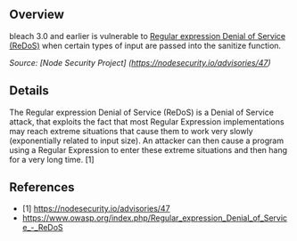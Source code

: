 ## Overview
bleach 3.0 and earlier is vulnerable to [Regular expression Denial of Service (ReDoS)](https://www.owasp.org/index.php/Regular_expression_Denial_of_Service_-_ReDoS) when certain types of input are passed into the sanitize function.

_Source: [Node Security Project] (https://nodesecurity.io/advisories/47)_

## Details
The Regular expression Denial of Service (ReDoS) is a Denial of Service attack, that exploits the fact that most Regular Expression implementations may reach extreme situations that cause them to work very slowly (exponentially related to input size). An attacker can then cause a program using a Regular Expression to enter these extreme situations and then hang for a very long time. [1]

## References
- [1] https://nodesecurity.io/advisories/47
- https://www.owasp.org/index.php/Regular_expression_Denial_of_Service_-_ReDoS

